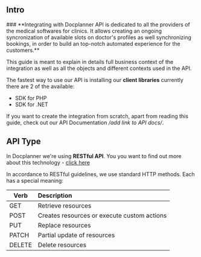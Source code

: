 ## Intro

<img :src="$withBase('/img/launch.png')" style="width:40%; float: right; margin-left: 50px;"> 
### **Integrating with Docplanner API is dedicated to all the providers of the medical softwares for clinics. It allows creating an ongoing syncronization of available slots on doctor's profiles as well synchronizing bookings, in order to build an top-notch automated experience for the customers.** 

This guide is meant to explain in details full business context of the integration as well as all the objects and different contexts used in the API. 

The fastest way to use our API is installing our **client libraries** currently there are 2 of the available:

- SDK for PHP
- SDK for .NET

If you want to create the integration from scratch, apart from reading this guide, check out our API Documentation */add link to API docs/*.



## API Type

In Docplanner we're using **RESTful API**. You you want to find out more about this technology - [click here](https://en.wikipedia.org/wiki/Representational_state_transfer) 

In accordance to RESTful guidelines, we use standard HTTP methods. Each has a special meaning:

| Verb        	| Description   							  | 
| ------------- |:--------------------------------------------| 
| GET      		| Retrieve resources 						  | 
| POST      	| Creates resources or execute custom actions |
| PUT 			| Replace resources     			         |  
| PATCH 		| Partial update of resources    			|  
| DELETE 		| Delete resources     						|  

